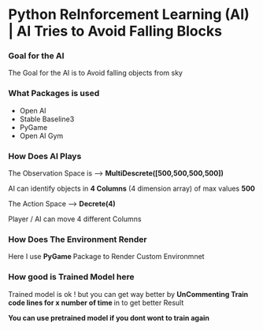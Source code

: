 # Python ReInforcement Learning (AI) | AI Tries to Avoid Falling Blocks 
 <h3> Goal for the AI </h3>
 
The Goal for the AI is to Avoid falling objects from sky

<h3> What Packages is used </h3>


<ul>
  <li>Open AI</li>
  <li>Stable Baseline3</li>
  <li>PyGame</li>
  <li>Open AI Gym</li>
</ul>  

<h3> How Does AI Plays </h3>

The Observation Space is --> <b> MultiDescrete([500,500,500,500]) </b>
<p>AI can identify objects in <b>4 Columns</b> (4 dimension array) of max values <b>500</b></p>

The Action Space --> <b> Decrete(4) </b>
<p> Player / AI can move 4 different Columns </p>

<h3> How Does The Environment Render </h3>

Here I use <b> PyGame </b> Package to Render Custom Environmnet 

<h3> How good is Trained Model here</h3>

<p> Trained model is ok ! but you can get way better by <b> UnCommenting Train code lines for x number of time  </b> in  to get better Result </p>
<p> <b> You can use pretrained model if you dont wont to train again <b> </p>
